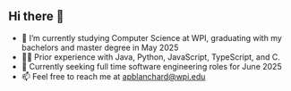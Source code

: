 ## Hi there 👋
- 🌱 I’m currently studying Computer Science at WPI, graduating with my bachelors and master degree in May 2025
- 👩‍💻 Prior experience with Java, Python, JavaScript, TypeScript, and C.
- 🤔 Currently seeking full time software engineering roles for June 2025
- 📫 Feel free to reach me at apblanchard@wpi.edu

  
